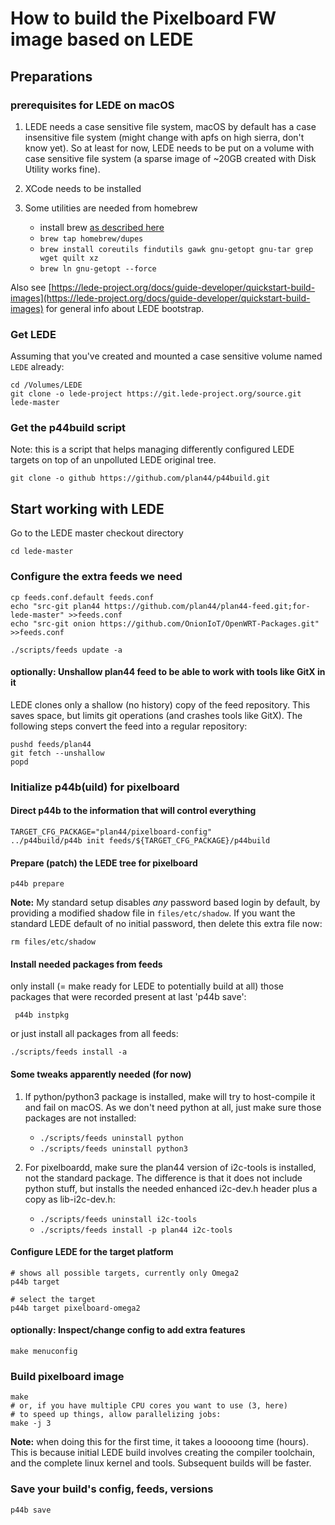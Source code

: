 # How to build the Pixelboard FW image based on LEDE

## Preparations

### prerequisites for LEDE on macOS

1. LEDE needs a case sensitive file system, macOS by default has a case insensitive file system (might change with apfs on high sierra, don't know yet). So at least for now, LEDE needs to be put on a volume with case sensitive file system (a sparse image of ~20GB created with Disk Utility works fine).

2. XCode needs to be installed

3. Some utilities are needed from homebrew
   - install brew [as described here](https://brew.sh)
   - `brew tap homebrew/dupes`
   - `brew install coreutils findutils gawk gnu-getopt gnu-tar grep wget quilt xz`
   - `brew ln gnu-getopt --force`

Also see [https://lede-project.org/docs/guide-developer/quickstart-build-images](https://lede-project.org/docs/guide-developer/quickstart-build-images) for general info about LEDE bootstrap.

### Get LEDE

Assuming that you've created and mounted a case sensitive volume named `LEDE` already:

    cd /Volumes/LEDE
    git clone -o lede-project https://git.lede-project.org/source.git lede-master

### Get the p44build script

Note: this is a script that helps managing differently configured LEDE targets on top of an unpolluted LEDE original tree.

    git clone -o github https://github.com/plan44/p44build.git

## Start working with LEDE

Go to the LEDE master checkout directory

    cd lede-master

### Configure the extra feeds we need

    cp feeds.conf.default feeds.conf
    echo "src-git plan44 https://github.com/plan44/plan44-feed.git;for-lede-master" >>feeds.conf
    echo "src-git onion https://github.com/OnionIoT/OpenWRT-Packages.git" >>feeds.conf

    ./scripts/feeds update -a

#### optionally: Unshallow plan44 feed to be able to work with tools like GitX in it

LEDE clones only a shallow (no history) copy of the feed repository. This saves space, but limits git operations (and crashes tools like GitX). The following steps convert the feed into a regular repository:

    pushd feeds/plan44
    git fetch --unshallow
    popd

### Initialize p44b(uild) for pixelboard

#### Direct p44b to the information that will control everything

    TARGET_CFG_PACKAGE="plan44/pixelboard-config"
    ../p44build/p44b init feeds/${TARGET_CFG_PACKAGE}/p44build

#### Prepare (patch) the LEDE tree for pixelboard

    p44b prepare

**Note:** My standard setup disables *any* password based login by default, by providing a modified shadow file in `files/etc/shadow`. If you want the standard LEDE default of no initial password, then delete this extra file now:

    rm files/etc/shadow

#### Install needed packages from feeds

only install (= make ready for LEDE to potentially build at all)
those packages that were recorded present at last 'p44b save':

     p44b instpkg

or just install all packages from all feeds:

    ./scripts/feeds install -a

#### Some tweaks apparently needed (for now)

1. If python/python3 package is installed, make will try to host-compile it and fail on macOS. As we don't need python at all, just make sure those packages are not installed:

    - `./scripts/feeds uninstall python`
    - `./scripts/feeds uninstall python3`

2. For pixelboardd, make sure the plan44 version of i2c-tools is installed, not the standard package. The difference is that it does not include python stuff, but installs the needed enhanced i2c-dev.h header plus a copy as lib-i2c-dev.h:

    - `./scripts/feeds uninstall i2c-tools`
    - `./scripts/feeds install -p plan44 i2c-tools`

#### Configure LEDE for the target platform

    # shows all possible targets, currently only Omega2
    p44b target

    # select the target
    p44b target pixelboard-omega2

#### optionally: Inspect/change config to add extra features

    make menuconfig

### Build pixelboard image

    make
    # or, if you have multiple CPU cores you want to use (3, here)
    # to speed up things, allow parallelizing jobs:
    make -j 3

**Note:** when doing this for the first time, it takes a looooong time (hours). This is because initial LEDE build involves creating the compiler toolchain, and the complete linux kernel and tools. Subsequent builds will be faster.

### Save your build's config, feeds, versions

    p44b save

